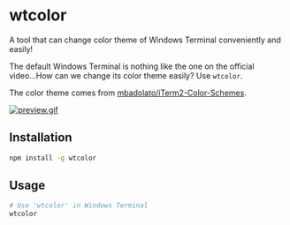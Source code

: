 # wtcolor

A tool that can change color theme of Windows Terminal conveniently and easily!

The default Windows Terminal is nothing like the one on the official video...How can we change its color theme easily? Use `wtcolor`.

The color theme comes from [mbadolato/iTerm2-Color-Schemes]( https://github.com/mbadolato/iTerm2-Color-Schemes ).

[![preview.gif](https://i.postimg.cc/xdKZDm8D/preview.gif)](https://postimg.cc/jWScyLyZ)

## Installation

```bash
npm install -g wtcolor
```

## Usage

```bash
# Use 'wtcolor' in Windows Terminal
wtcolor
```
